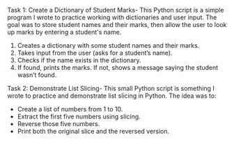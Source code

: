 Task 1: Create a Dictionary of Student Marks-
This Python script is a simple program I wrote to practice working with dictionaries and user input. The goal was to store student names and their marks, then allow the user to look up marks by entering a student's name.
1. Creates a dictionary with some student names and their marks.
2. Takes input from the user (asks for a student’s name).
3. Checks if the name exists in the dictionary.
4. If found, prints the marks. If not, shows a message saying the student wasn’t found.


Task 2: Demonstrate List Slicing-
This small Python script is something I wrote to practice and demonstrate list slicing in Python. The idea was to:
- Create a list of numbers from 1 to 10.
- Extract the first five numbers using slicing.
- Reverse those five numbers.
- Print both the original slice and the reversed version.


